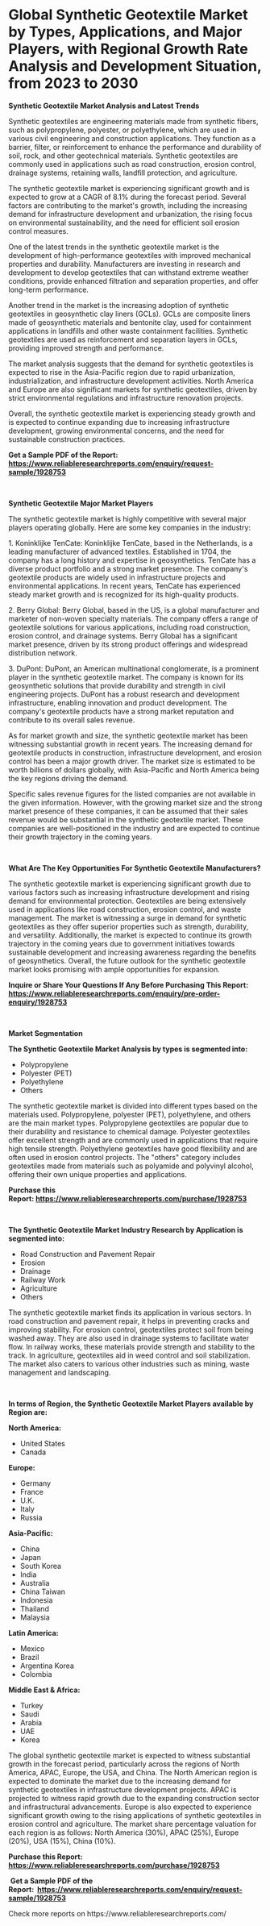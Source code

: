 <p><h1>Global Synthetic Geotextile Market by Types, Applications, and Major Players, with Regional Growth Rate Analysis and Development Situation, from 2023 to 2030</h1></p><p><strong>Synthetic Geotextile Market Analysis and Latest Trends</strong></p>
<p><p>Synthetic geotextiles are engineering materials made from synthetic fibers, such as polypropylene, polyester, or polyethylene, which are used in various civil engineering and construction applications. They function as a barrier, filter, or reinforcement to enhance the performance and durability of soil, rock, and other geotechnical materials. Synthetic geotextiles are commonly used in applications such as road construction, erosion control, drainage systems, retaining walls, landfill protection, and agriculture.</p><p>The synthetic geotextile market is experiencing significant growth and is expected to grow at a CAGR of 8.1% during the forecast period. Several factors are contributing to the market's growth, including the increasing demand for infrastructure development and urbanization, the rising focus on environmental sustainability, and the need for efficient soil erosion control measures. </p><p>One of the latest trends in the synthetic geotextile market is the development of high-performance geotextiles with improved mechanical properties and durability. Manufacturers are investing in research and development to develop geotextiles that can withstand extreme weather conditions, provide enhanced filtration and separation properties, and offer long-term performance. </p><p>Another trend in the market is the increasing adoption of synthetic geotextiles in geosynthetic clay liners (GCLs). GCLs are composite liners made of geosynthetic materials and bentonite clay, used for containment applications in landfills and other waste containment facilities. Synthetic geotextiles are used as reinforcement and separation layers in GCLs, providing improved strength and performance.</p><p>The market analysis suggests that the demand for synthetic geotextiles is expected to rise in the Asia-Pacific region due to rapid urbanization, industrialization, and infrastructure development activities. North America and Europe are also significant markets for synthetic geotextiles, driven by strict environmental regulations and infrastructure renovation projects.</p><p>Overall, the synthetic geotextile market is experiencing steady growth and is expected to continue expanding due to increasing infrastructure development, growing environmental concerns, and the need for sustainable construction practices.</p></p>
<p><strong>Get a Sample PDF of the Report:&nbsp; <a href="https://www.reliableresearchreports.com/enquiry/request-sample/1928753">https://www.reliableresearchreports.com/enquiry/request-sample/1928753</a></strong></p>
<p>&nbsp;</p>
<p><strong>Synthetic Geotextile Major Market Players</strong></p>
<p><p>The synthetic geotextile market is highly competitive with several major players operating globally. Here are some key companies in the industry:</p><p>1. Koninklijke TenCate: Koninklijke TenCate, based in the Netherlands, is a leading manufacturer of advanced textiles. Established in 1704, the company has a long history and expertise in geosynthetics. TenCate has a diverse product portfolio and a strong market presence. The company's geotextile products are widely used in infrastructure projects and environmental applications. In recent years, TenCate has experienced steady market growth and is recognized for its high-quality products.</p><p>2. Berry Global: Berry Global, based in the US, is a global manufacturer and marketer of non-woven specialty materials. The company offers a range of geotextile solutions for various applications, including road construction, erosion control, and drainage systems. Berry Global has a significant market presence, driven by its strong product offerings and widespread distribution network.</p><p>3. DuPont: DuPont, an American multinational conglomerate, is a prominent player in the synthetic geotextile market. The company is known for its geosynthetic solutions that provide durability and strength in civil engineering projects. DuPont has a robust research and development infrastructure, enabling innovation and product development. The company's geotextile products have a strong market reputation and contribute to its overall sales revenue.</p><p>As for market growth and size, the synthetic geotextile market has been witnessing substantial growth in recent years. The increasing demand for geotextile products in construction, infrastructure development, and erosion control has been a major growth driver. The market size is estimated to be worth billions of dollars globally, with Asia-Pacific and North America being the key regions driving the demand.</p><p>Specific sales revenue figures for the listed companies are not available in the given information. However, with the growing market size and the strong market presence of these companies, it can be assumed that their sales revenue would be substantial in the synthetic geotextile market. These companies are well-positioned in the industry and are expected to continue their growth trajectory in the coming years.</p></p>
<p>&nbsp;</p>
<p><strong>What Are The Key Opportunities For Synthetic Geotextile Manufacturers?</strong></p>
<p><p>The synthetic geotextile market is experiencing significant growth due to various factors such as increasing infrastructure development and rising demand for environmental protection. Geotextiles are being extensively used in applications like road construction, erosion control, and waste management. The market is witnessing a surge in demand for synthetic geotextiles as they offer superior properties such as strength, durability, and versatility. Additionally, the market is expected to continue its growth trajectory in the coming years due to government initiatives towards sustainable development and increasing awareness regarding the benefits of geosynthetics. Overall, the future outlook for the synthetic geotextile market looks promising with ample opportunities for expansion.</p></p>
<p><strong>Inquire or Share Your Questions If Any Before Purchasing This Report: <a href="https://www.reliableresearchreports.com/enquiry/pre-order-enquiry/1928753">https://www.reliableresearchreports.com/enquiry/pre-order-enquiry/1928753</a></strong></p>
<p>&nbsp;</p>
<p><strong>Market Segmentation</strong></p>
<p><strong>The Synthetic Geotextile Market Analysis by types is segmented into:</strong></p>
<p><ul><li>Polypropylene</li><li>Polyester (PET)</li><li>Polyethylene</li><li>Others</li></ul></p>
<p><p>The synthetic geotextile market is divided into different types based on the materials used. Polypropylene, polyester (PET), polyethylene, and others are the main market types. Polypropylene geotextiles are popular due to their durability and resistance to chemical damage. Polyester geotextiles offer excellent strength and are commonly used in applications that require high tensile strength. Polyethylene geotextiles have good flexibility and are often used in erosion control projects. The "others" category includes geotextiles made from materials such as polyamide and polyvinyl alcohol, offering their own unique properties and applications.</p></p>
<p><strong>Purchase this Report:&nbsp;<a href="https://www.reliableresearchreports.com/purchase/1928753">https://www.reliableresearchreports.com/purchase/1928753</a></strong></p>
<p>&nbsp;</p>
<p><strong>The Synthetic Geotextile Market Industry Research by Application is segmented into:</strong></p>
<p><ul><li>Road Construction and Pavement Repair</li><li>Erosion</li><li>Drainage</li><li>Railway Work</li><li>Agriculture</li><li>Others</li></ul></p>
<p><p>The synthetic geotextile market finds its application in various sectors. In road construction and pavement repair, it helps in preventing cracks and improving stability. For erosion control, geotextiles protect soil from being washed away. They are also used in drainage systems to facilitate water flow. In railway works, these materials provide strength and stability to the track. In agriculture, geotextiles aid in weed control and soil stabilization. The market also caters to various other industries such as mining, waste management and landscaping.</p></p>
<p>&nbsp;</p>
<p><strong>In terms of Region, the Synthetic Geotextile Market Players available by Region are:</strong></p>
<p>
    <p> <strong> North America: </strong>
        <ul>
            <li>United States</li>
            <li>Canada</li>
        </ul>
        </p> 
    <p> <strong> Europe: </strong>
        <ul>
            <li>Germany</li>
            <li>France</li>
            <li>U.K.</li>
            <li>Italy</li>
            <li>Russia</li>
        </ul>
        </p> 
    <p> <strong> Asia-Pacific: </strong>
        <ul>
            <li>China</li>
            <li>Japan</li>
            <li>South Korea</li>
            <li>India</li>
            <li>Australia</li>
            <li>China Taiwan</li>
            <li>Indonesia</li>
            <li>Thailand</li>
            <li>Malaysia</li>
        </ul>
        </p> 
    <p> <strong> Latin America: </strong>
        <ul>
            <li>Mexico</li>
            <li>Brazil</li>
            <li>Argentina Korea</li>
            <li>Colombia</li>
        </ul>
        </p> 
    <p> <strong> Middle East & Africa: </strong>
        <ul>
            <li>Turkey</li>
            <li>Saudi</li>
            <li>Arabia</li>
            <li>UAE</li>
            <li>Korea</li>
        </ul>
    </p>
    </p>
<p><p>The global synthetic geotextile market is expected to witness substantial growth in the forecast period, particularly across the regions of North America, APAC, Europe, the USA, and China. The North American region is expected to dominate the market due to the increasing demand for synthetic geotextiles in infrastructure development projects. APAC is projected to witness rapid growth due to the expanding construction sector and infrastructural advancements. Europe is also expected to experience significant growth owing to the rising applications of synthetic geotextiles in erosion control and agriculture. The market share percentage valuation for each region is as follows: North America (30%), APAC (25%), Europe (20%), USA (15%), China (10%).</p></p>
<p><strong>Purchase this Report: <a href="https://www.reliableresearchreports.com/purchase/1928753">https://www.reliableresearchreports.com/purchase/1928753</a></strong></p>
<p>&nbsp;<strong>Get a Sample PDF of the Report:&nbsp;&nbsp;<a href="https://www.reliableresearchreports.com/enquiry/request-sample/1928753">https://www.reliableresearchreports.com/enquiry/request-sample/1928753</a></strong></p>
<p><strong></strong></p>
<p>Check more reports on https://www.reliableresearchreports.com/</p>